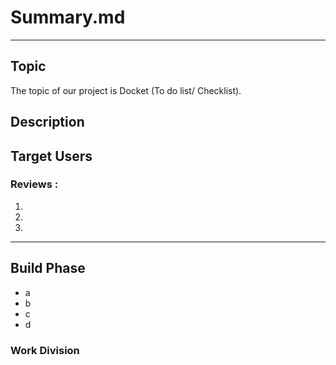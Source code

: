 # Summary.md

----------------------

## Topic 
The topic of our project is Docket (To do list/ Checklist).

## Description 

## Target Users 

### Reviews :
1.
2.
3.

---------------------

## Build Phase 
- a
- b
- c
- d

### Work Division
